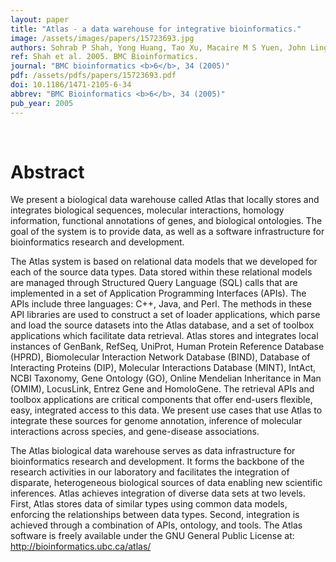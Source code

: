 ```yaml
---
layout: paper
title: "Atlas - a data warehouse for integrative bioinformatics."
image: /assets/images/papers/15723693.jpg
authors: Sohrab P Shah, Yong Huang, Tao Xu, Macaire M S Yuen, John Ling, B F Francis Ouellette
ref: Shah et al. 2005. BMC Bioinformatics.
journal: "BMC bioinformatics <b>6</b>, 34 (2005)"
pdf: /assets/pdfs/papers/15723693.pdf
doi: 10.1186/1471-2105-6-34
abbrev: "BMC Bioinformatics <b>6</b>, 34 (2005)"
pub_year: 2005
---
```


<br />
<div data-badge-popover="right" data-badge-type="donut" data-pmid="15723693" data-hide-no-mentions="true" class="altmetric-embed"></div>

# Abstract

We present a biological data warehouse called Atlas that locally stores and integrates biological sequences, molecular interactions, homology information, functional annotations of genes, and biological ontologies. The goal of the system is to provide data, as well as a software infrastructure for bioinformatics research and development.

The Atlas system is based on relational data models that we developed for each of the source data types. Data stored within these relational models are managed through Structured Query Language (SQL) calls that are implemented in a set of Application Programming Interfaces (APIs). The APIs include three languages: C++, Java, and Perl. The methods in these API libraries are used to construct a set of loader applications, which parse and load the source datasets into the Atlas database, and a set of toolbox applications which facilitate data retrieval. Atlas stores and integrates local instances of GenBank, RefSeq, UniProt, Human Protein Reference Database (HPRD), Biomolecular Interaction Network Database (BIND), Database of Interacting Proteins (DIP), Molecular Interactions Database (MINT), IntAct, NCBI Taxonomy, Gene Ontology (GO), Online Mendelian Inheritance in Man (OMIM), LocusLink, Entrez Gene and HomoloGene. The retrieval APIs and toolbox applications are critical components that offer end-users flexible, easy, integrated access to this data. We present use cases that use Atlas to integrate these sources for genome annotation, inference of molecular interactions across species, and gene-disease associations.

The Atlas biological data warehouse serves as data infrastructure for bioinformatics research and development. It forms the backbone of the research activities in our laboratory and facilitates the integration of disparate, heterogeneous biological sources of data enabling new scientific inferences. Atlas achieves integration of diverse data sets at two levels. First, Atlas stores data of similar types using common data models, enforcing the relationships between data types. Second, integration is achieved through a combination of APIs, ontology, and tools. The Atlas software is freely available under the GNU General Public License at: http://bioinformatics.ubc.ca/atlas/

